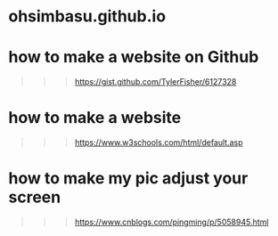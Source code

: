 # ohsimbasu.github.io
# how to make a website on Github
>>> https://gist.github.com/TylerFisher/6127328
# how to make a website
>>> https://www.w3schools.com/html/default.asp
# how to make my pic adjust your screen
>>> https://www.cnblogs.com/pingming/p/5058945.html
